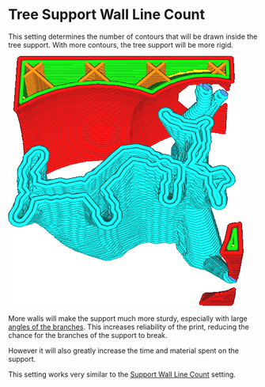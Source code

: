 Tree Support Wall Line Count
====
This setting determines the number of contours that will be drawn inside the tree support. With more contours, the tree support will be more rigid.

![Two walls](images/support_tree_wall_count.png)

More walls will make the support much more sturdy, especially with large [angles of the branches](../support/support_tree_angle.md). This increases reliability of the print, reducing the chance for the branches of the support to break.

However it will also greatly increase the time and material spent on the support.

This setting works very similar to the [Support Wall Line Count](../support/support_wall_count.md) setting.